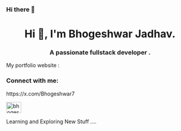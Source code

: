 ### Hi there 👋

<h1 align="center">Hi 👋, I'm Bhogeshwar Jadhav.</h1>
<h3 align="center">A passionate fullstack developer .</h3>

My portfolio website : 


<h3 align="left">Connect with me:</h3>
https://x.com/Bhogeshwar7
<p align="left">
<a href="https://twitter.com/bhogeshwar7" target="blank"><img align="center" src="https://raw.githubusercontent.com/rahuldkjain/github-profile-readme-generator/master/src/images/icons/Social/twitter.svg" alt="bhogeshwar7" height="30" width="40" /></a>
</p>
Learning and Exploring New Stuff ....
